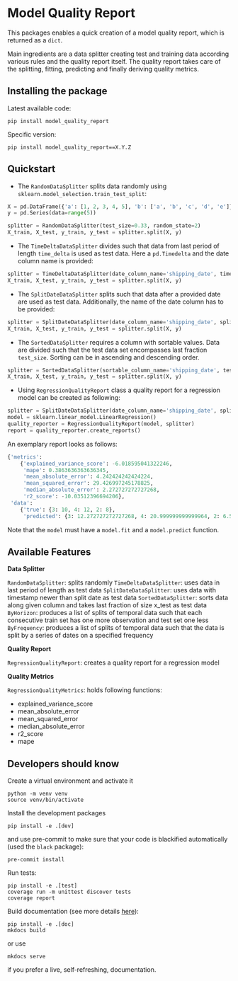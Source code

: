 # Model Quality Report

This packages enables a quick creation of a model quality report, which is returned 
as a `dict`. 

Main ingredients are a data splitter creating test and training data according various rules and the quality report itself. The quality report takes care of the splitting, fitting, predicting and finally deriving quality metrics.  

## Installing the package

Latest available code:
```shell
pip install model_quality_report
```
Specific version:
```shell
pip install model_quality_report==X.Y.Z
```

## Quickstart

* The `RandomDataSplitter` splits data randomly using `sklearn.model_selection.train_test_split`:
```python
X = pd.DataFrame({'a': [1, 2, 3, 4, 5], 'b': ['a', 'b', 'c', 'd', 'e']})
y = pd.Series(data=range(5))

splitter = RandomDataSplitter(test_size=0.33, random_state=2)
X_train, X_test, y_train, y_test = splitter.split(X, y)
```

* The `TimeDeltaDataSplitter` divides such that data from last period of length `time_delta` is used as test data. Here a `pd.Timedelta` and the date column name is provided:
```python
splitter = TimeDeltaDataSplitter(date_column_name='shipping_date', time_delta=pd.Timedelta(3, unit='h')) 
X_train, X_test, y_train, y_test = splitter.split(X, y)
```

* The `SplitDateDataSplitter` splits such that data after a provided date are used as test data. Additionally, the name of the date column has to be provided:
```python
splitter = SplitDateDataSplitter(date_column_name='shipping_date', split_date=pd.Timstamp('2016-01-01'))
X_train, X_test, y_train, y_test = splitter.split(X, y)
```

* The `SortedDataSplitter` requires a column with sortable values. Data are divided such that the test data set encompasses last fraction `test_size`. Sorting can be in ascending and descending order. 
```python
splitter = SortedDataSplitter(sortable_column_name='shipping_date', test_size=0.2, ascending=True)
X_train, X_test, y_train, y_test = splitter.split(X, y)
```

* Using `RegressionQualityReport` class a quality report for a regression model can be created as following:

```python
splitter = SplitDateDataSplitter(date_column_name='shipping_date', split_date=pd.Timstamp('2016-01-01'))
model = sklearn.linear_model.LinearRegression()
quality_reporter = RegressionQualityReport(model, splitter)
report = quality_reporter.create_reports()
```
An exemplary report looks as follows:
```python
{'metrics': 
    {'explained_variance_score': -6.018595041322246, 
     'mape': 0.3863636363636345, 
     'mean_absolute_error': 4.242424242424224, 
     'mean_squared_error': 29.426997245178825, 
     'median_absolute_error': 2.272727272727268, 
     'r2_score': -10.03512396694206}, 
 'data': 
    {'true': {3: 10, 4: 12, 2: 8}, 
     'predicted': {3: 12.272727272727268, 4: 20.999999999999964, 2: 6.545454545454561}}}  
```
Note that the `model` must have a `model.fit` and a `model.predict` function.

## Available Features

**Data Splitter**

`RandomDataSplitter`: splits randomly
`TimeDeltaDataSplitter`: uses data in last period of length as test data
`SplitDateDataSplitter`: uses data with timestamp newer than split date as test data
`SortedDataSplitter`: sorts data along given column and takes last fraction of size x_test as test data
`ByHorizon`: produces a list of splits of temporal data such that each consecutive train set has one more observation and test set one less
`ByFrequency`: produces a list of splits of temporal data such that the data is split by a series of dates on a specified frequency

**Quality Report**

`RegressionQualityReport`: creates a quality report for a regression model

**Quality Metrics**

`RegressionQualityMetrics`: holds following functions: 
   * explained_variance_score
   * mean_absolute_error
   * mean_squared_error
   * median_absolute_error
   * r2_score
   * mape

## Developers should know

Create a virtual environment and activate it
```shell
python -m venv venv
source venv/bin/activate
```
Install the development packages
```shell
pip install -e .[dev]
```
and use pre-commit to make sure that your code is blackified automatically (used the `black` package):
```shell
pre-commit install
```
Run tests:
```shell
pip install -e .[test]
coverage run -m unittest discover tests
coverage report
```
Build documentation (see more details [here](https://www.mkdocs.org/#getting-started)):
```shell
pip install -e .[doc]
mkdocs build
```
or use
```shell
mkdocs serve
```
if you prefer a live, self-refreshing, documentation.
